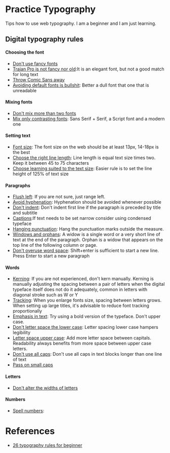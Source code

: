 # Practice Typography
Tips how to use web typography. I am a beginner and I am just learning.

## Digital typography rules
#### Choosing the font
- [Don't use fancy fonts](https://goo.gl/UmASem)
- [Trajan Pro is not fancy nor old](https://goo.gl/UmASem):It is an elegant font, but not a good match for long text
- [Throw Comic Sans away](https://goo.gl/UmASem)
- [Avoiding default fonts is bullshit](https://goo.gl/UmASem): Better a dull font that one that is unreadable

#### Mixing fonts
- [Don't mix more than two fonts](https://goo.gl/UmASem)
- [Mix only contrasting fonts](https://goo.gl/UmASem): Sans Serif + Serif, a Script font and a modern one

#### Setting text
- [Font size](https://goo.gl/UmASem): The font size on the web should be at least 13px, 14-18px is the best
- [Choose the right line length](https://goo.gl/UmASem): Line length is equal text size times two. Keep it between 45 to 75 characters
- [Choose learning suited to the text size](https://goo.gl/UmASem): Easier rule is to set the line height of 125% of text size

#### Paragraphs
- [Flush left](https://goo.gl/UmASem): If you are not sure, just range left.
- [Avoid hyphenation](https://goo.gl/UmASem): Hyphenation should be avoided whenever possible
- [Don't indent](https://goo.gl/UmASem): Don't indent first line if the paragraph is preceded by title and subtitle
- [Captions](https://goo.gl/UmASem):If text needs to be set narrow consider using condensed typeface
- [Hanging punctuation](https://goo.gl/UmASem): Hang the punctuation marks outside the measure.
- [Windows and orphans](https://goo.gl/UmASem): A widow is a single word or a very short line of text at the end of the paragraph. Orphan is a widow that appears on the top line of the following column or page.
- [Don't overuse word space](https://goo.gl/UmASem): Shift+enter is sufficient to start a new line. Press Enter to start a new paragraph

#### Words
- [Kerning](https://goo.gl/UmASem): If you are not experienced, don't kern manually. Kerning is manually adjusting the spacing between a pair of letters when the digital typeface itself does not do it adequately, common in letters with diagonal stroke such as W or Y
- [Tracking](https://goo.gl/UmASem): When you enlarge fonts size, spacing between letters grows. When setting up large titles, it's advisable to reduce font tracking proportionally
- [Emphasis in text](https://goo.gl/UmASem): Try using a bold version of the typeface. Don't upper case.
- [Don't letter space the lower case](https://goo.gl/UmASem): Letter spacing lower case hampers legibility
- [Letter space upper case](https://goo.gl/UmASem): Add more letter space between capitals. Readability always benefits from more space between upper case letters.
- [Don't use all caps](https://goo.gl/UmASem): Don't use all caps in text blocks longer than one line of text
- [Pass on small caps](https://goo.gl/UmASem)

#### Letters
- [Don't alter the widths of letters](https://goo.gl/UmASem)

#### Numbers
- [Spell numbers](https://goo.gl/UmASem):

# References
- [26 typography rules for beginner](https://goo.gl/UmASem)
